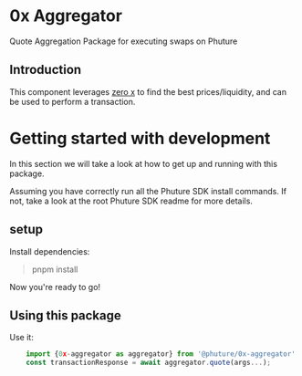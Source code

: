 # 0x Aggregator

Quote Aggregation Package for executing swaps on Phuture

## Introduction

This component leverages [zero x](https://docs.0x.org/) to find the best prices/liquidity, and can be used to perform a transaction.

# Getting started with development

In this section we will take a look at how to get up and running with this package.

Assuming you have correctly run all the Phuture SDK install commands. If not, take a look at the root Phuture SDK readme for more details.

## setup

Install dependencies:

> pnpm install

Now you're ready to go!

## Using this package

Use it:

``` typescript
    import {0x-aggregator as aggregator} from '@phuture/0x-aggregator'
    const transactionResponse = await aggregator.quote(args...);    
 ```
